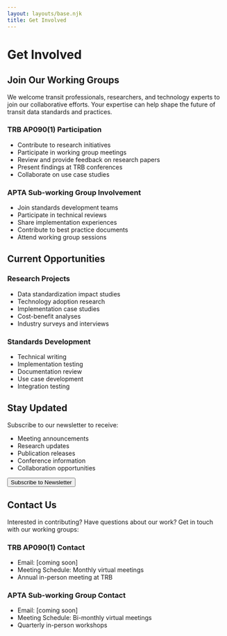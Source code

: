 ```yaml
---
layout: layouts/base.njk
title: Get Involved
---
```


# Get Involved

<div class="page-content">

## Join Our Working Groups

We welcome transit professionals, researchers, and technology experts to join our collaborative efforts. Your expertise can help shape the future of transit data standards and practices.

### TRB AP090(1) Participation

- Contribute to research initiatives
- Participate in working group meetings
- Review and provide feedback on research papers
- Present findings at TRB conferences
- Collaborate on use case studies

</div>

<div class="page-content">

### APTA Sub-working Group Involvement

- Join standards development teams
- Participate in technical reviews
- Share implementation experiences
- Contribute to best practice documents
- Attend working group sessions

</div>

<div class="page-content">

## Current Opportunities

### Research Projects

- Data standardization impact studies
- Technology adoption research
- Implementation case studies
- Cost-benefit analyses
- Industry surveys and interviews

### Standards Development

- Technical writing
- Implementation testing
- Documentation review
- Use case development
- Integration testing

</div>

<div class="page-content">

## Stay Updated

Subscribe to our newsletter to receive:

- Meeting announcements
- Research updates
- Publication releases
- Conference information
- Collaboration opportunities

<div class="cta-container">
    <button class="cta-button" onclick="alert('Coming soon!')">Subscribe to Newsletter</button>
</div>

</div>

<div class="page-content">

## Contact Us

Interested in contributing? Have questions about our work? Get in touch with our working groups:

### TRB AP090(1) Contact

- Email: [coming soon]
- Meeting Schedule: Monthly virtual meetings
- Annual in-person meeting at TRB

### APTA Sub-working Group Contact

- Email: [coming soon]
- Meeting Schedule: Bi-monthly virtual meetings
- Quarterly in-person workshops

</div>
